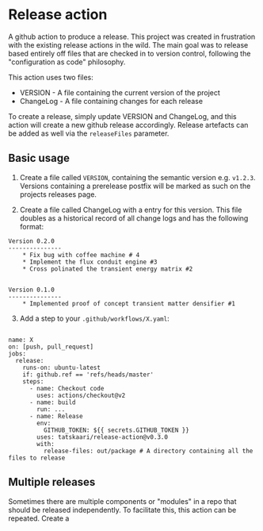 # Release action

A github action to produce a release. This project was created in frustration 
with the existing release actions in the wild. The main goal was to release
based entirely off files that are checked in to version control, following
the "configuration as code" philosophy. 

This action uses two files:

* VERSION - A file containing the current version of the project
* ChangeLog - A file containing changes for each release

To create a release, simply update VERSION and ChangeLog, and this
action will create a new github release accordingly. Release artefacts 
can be added as well via the `releaseFiles` parameter.


## Basic usage

1) Create a file called `VERSION`, containing the semantic version e.g. `v1.2.3`. Versions
   containing a prerelease postfix will be marked as such on the projects releases page. 

3) Create a file called ChangeLog with a entry for this version. This file doubles 
   as a historical record of all change logs and has the following format:
```
Version 0.2.0
---------------
    * Fix bug with coffee machine # 4
    * Implement the flux conduit engine #3
    * Cross polinated the transient energy matrix #2


Version 0.1.0
---------------
    * Implemented proof of concept transient matter densifier #1  
```

3) Add a step to your `.github/workflows/X.yaml`:

```

name: X
on: [push, pull_request]
jobs:
  release:
    runs-on: ubuntu-latest
    if: github.ref == 'refs/heads/master'
    steps:
      - name: Checkout code
        uses: actions/checkout@v2
      - name: build
        run: ...
      - name: Release
        env:
          GITHUB_TOKEN: ${{ secrets.GITHUB_TOKEN }}
        uses: tatskaari/release-action@v0.3.0
        with:
          release-files: out/package # A directory containing all the files to release
```

## Multiple releases

Sometimes there are multiple components or "modules" in a repo that should be released independently. To facilitate
this, this action can be repeated. Create a 